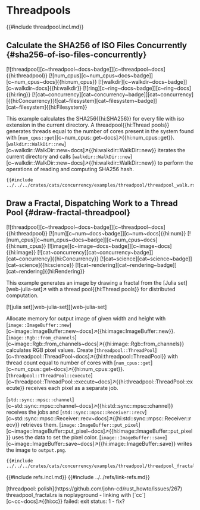# Threadpools

{{#include threadpool.incl.md}}

## Calculate the SHA256 of ISO Files Concurrently {#sha256-of-iso-files-concurrently}

[![threadpool][c~threadpool~docs~badge]][c~threadpool~docs]{{hi:threadpool}} [![num_cpus][c~num_cpus~docs~badge]][c~num_cpus~docs]{{hi:num_cpus}} [![walkdir][c~walkdir~docs~badge]][c~walkdir~docs]{{hi:walkdir}} [![ring][c~ring~docs~badge]][c~ring~docs]{{hi:ring}} [![cat~concurrency][cat~concurrency~badge]][cat~concurrency] [{{hi:Concurrency}}![cat~filesystem][cat~filesystem~badge]][cat~filesystem]{{hi:Filesystem}}

This example calculates the SHA256{{hi:SHA256}} for every file with iso extension in the current directory. A threadpool{{hi:Thread pools}} generates threads equal to the number of cores present in the system found with [`num_cpus::get`][c~num_cpus::get~docs]↗{{hi:num_cpus::get}}. [`walkdir::WalkDir::new`][c~walkdir::WalkDir::new~docs]↗{{hi:walkdir::WalkDir::new}} iterates the current directory and calls [`walkdir::WalkDir::new`][c~walkdir::WalkDir::new~docs]↗{{hi:walkdir::WalkDir::new}} to perform the operations of reading and computing SHA256 hash.

```rust,editable
{{#include ../../../crates/cats/concurrency/examples/threadpool/threadpool_walk.rs:example}}
```

## Draw a Fractal, Dispatching Work to a Thread Pool {#draw-fractal-threadpool}

[![threadpool][c~threadpool~docs~badge]][c~threadpool~docs]{{hi:threadpool}} [![num][c~num~docs~badge]][c~num~docs]{{hi:num}} [![num_cpus][c~num_cpus~docs~badge]][c~num_cpus~docs]{{hi:num_cpus}} [![image][c~image~docs~badge]][c~image~docs]{{hi:image}} [![cat~concurrency][cat~concurrency~badge]][cat~concurrency]{{hi:Concurrency}} [![cat~science][cat~science~badge]][cat~science]{{hi:science}} [![cat~rendering][cat~rendering~badge]][cat~rendering]{{hi:Rendering}}

This example generates an image by drawing a fractal from the [Julia set][web-julia-set]↗ with a thread pool{{hi:Thread pools}} for distributed computation.

[![julia set][web-julia-set]][web-julia-set]


Allocate memory for output image of given width and height with [`image::ImageBuffer::new`][c~image::ImageBuffer::new~docs]↗{{hi:image::ImageBuffer::new}}.
[`image::Rgb::from_channels`][c~image::Rgb::from_channels~docs]↗{{hi:image::Rgb::from_channels}} calculates RGB pixel values. Create [`threadpool::ThreadPool`][c~threadpool::ThreadPool~docs]↗{{hi:threadpool::ThreadPool}} with thread count equal to number of cores with [`num_cpus::get`][c~num_cpus::get~docs]↗{{hi:num_cpus::get}}.
[`threadpool::ThreadPool::execute`][c~threadpool::ThreadPool::execute~docs]↗{{hi:threadpool::ThreadPool::execute}} receives each pixel as a separate job.

[`std::sync::mpsc::channel`][c~std::sync::mpsc::channel~docs]↗{{hi:std::sync::mpsc::channel}} receives the jobs and [`std::sync::mpsc::Receiver::recv`][c~std::sync::mpsc::Receiver::recv~docs]↗{{hi:std::sync::mpsc::Receiver::recv}} retrieves them.
[`image::ImageBuffer::put_pixel`][c~image::ImageBuffer::put_pixel~docs]↗{{hi:image::ImageBuffer::put_pixel}} uses the data to set the pixel color.
[`image::ImageBuffer::save`][c~image::ImageBuffer::save~docs]↗{{hi:image::ImageBuffer::save}} writes the image to `output.png`.

```rust,editable,noplayground
{{#include ../../../crates/cats/concurrency/examples/threadpool/threadpool_fractal.rs:example}}
```

{{#include refs.incl.md}}
{{#include ../../refs/link-refs.md}}

<div class="hidden">
[threadpool: polish](https://github.com/john-cd/rust_howto/issues/267) threadpool_fractal.rs is noplayground - linking with [`cc`][c~cc~docs]↗{{hi:cc}} failed: exit status: 1 - fix?
</div>
